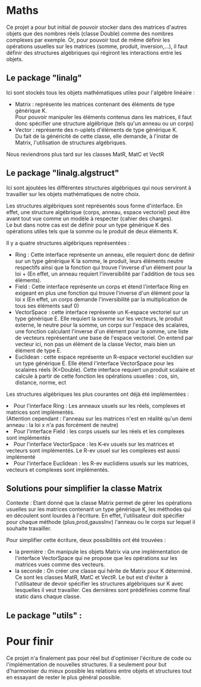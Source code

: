 # Maths

Ce projet a pour but initial de pouvoir stocker dans des matrices d'autres objets que des nombres réels (classe Double) comme des nombres complexes par exemple.
Or, pour pouvoir tout de même définir les opérations usuelles sur les matrices (somme, produit, inversion,...), il faut définir des structures algébriques qui régiront les interactions entre les objets.


## Le package "linalg"

Ici sont stockés tous les objets mathématiques utiles pour l'algèbre linéaire : 
 - Matrix : représente les matrices contenant des éléments de type générique K. <br>
  Pour pouvoir manipuler les éléments contenus dans les matrices, il faut donc spécifier une structure algébrique (tels qu'un anneau ou un corps)
 - Vector : représente des n-uplets d'éléments de type générique K. <br>
 Du fait de la généricité de cette classe, elle demande, à l'instar de Matrix<K>, l'utilisation de structures algébriques.
 
Nous reviendrons plus tard sur les classes MatR, MatC et VectR

## Le package "linalg.algstruct"

Ici sont ajoutées les différentes structures algébriques qui nous serviront à travailler sur les objets mathématiques de notre choix.

Les structures algébriques sont représentés sous forme d'interface. En effet, une structure algébrique (corps, anneau, espace vectoriel) peut être avant tout vue comme un modèle à respecter (cahier des charges).<br>
Le but dans notre cas est de définir pour un type générique K des opérations utiles tels que la somme ou le produit de deux éléments K.

Il y a quatre structures algébriques représentées : 
<ul>
 <li> Ring : Cette interface représente un anneau, elle requiert donc de définir sur un type générique K la somme, le produit, leurs éléments neutre respectifs ainsi que la fonction qui trouve l'inverse d'un élément pour la loi + (En effet, un anneau requiert l'inversibilité par l'addition de tous ses éléments).
 <li> Field : Cette interface représente un corps et étend l'interface Ring en exigeant en plus une fonction qui trouve l'inverse d'un élément pour la loi x (En effet, un corps demande l'inversibilité par la multiplication de tous ses éléments sauf 0)
 <li> VectorSpace : cette interface représente un K-espace vectoriel sur un type générique E. Elle requiert la somme sur les vecteurs, le produit externe, le neutre pour la somme, un corps sur l'espace des scalaires, une fonction calculant l'inverse d'un élément pour la somme, une liste de vecteurs représentant une base de l'espace vectoriel. On entend par vecteur ici, non pas un élément de la classe Vector, mais bien un élément de type E.
 <li> Euclidean : cette espace représente un R-espace vectoriel euclidien sur un type générique E. Elle étend l'interface VectorSpace pour les scalaires réels (K=Double). Cette interface requiert un produit scalaire et calcule à partir de cette fonction les opérations usuelles : cos, sin, distance, norme, ect
</ul>
 
<p>
Les structures algébriques les plus courantes ont déjà été implémentées :
<li> Pour l'interface Ring : Les anneaux usuels sur les réels, complexes et matrices sont implémentés.<br>(Attention cependant : l'anneau sur les matrices n'est en réalité qu'un demi anneau : la loi x n'a pas forcément de neutre)
<li> Pour l'interface Field : les corps usuels sur les réels et les complexes sont implémentés
<li> Pour l'interface VectorSpace : les K-ev usuels sur les matrices et vecteurs sont implémentés. Le R-ev usuel sur les complexes est aussi implémenté
<li> Pour l'interface Euclidean : les R-ev euclidiens usuels sur les matrices, vecteurs et complexes sont implémentés.
</p>

## Solutions pour simplifier la classe Matrix

Contexte : Etant donné que la classe Matrix permet de gérer les opérations usuelles sur les matrices contenant un type générique K, les méthodes qui en découlent sont lourdes à l'écriture. En effet, l'utilisateur doit spécifier pour chaque méthode (plus,prod,gaussInv) l'anneau ou le corps sur lequel il souhaite travailler.

Pour simplifier cette écriture, deux possibilités ont été trouvées :
 - la première : On manipule les objets Matrix via une implémentation de l'interface VectorSpace qui ne propose que les opérations sur les matrices vues comme des vecteurs.
 - la seconde : On créer une classe qui hérite de Matrix pour K déterminé. Ce sont les classes MatR, MatC et VectR. Le but est d'éviter à l'utilisateur de devoir spécifier les structures algébriques sur K avec lesquelles il veut travailler. Ces dernières sont prédéfinies comme final static dans chaque classe.
## Le package "utils" :

# Pour finir

Ce projet n'a finalement pas pour réel but d'optimiser l'écriture de code ou l'implémentation de nouvelles structures. Il a seulement pour but d'harmoniser du mieux possible les relations entre objets et structures tout en essayant de rester le plus général possible.


